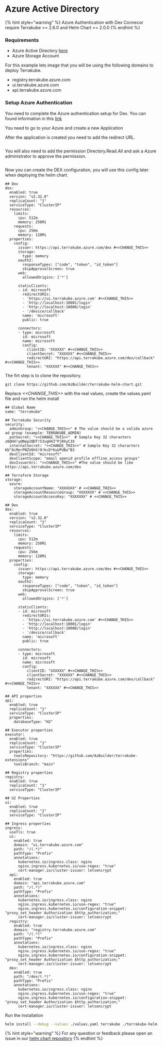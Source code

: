 # Azure Active Directory

{% hint style="warning" %}
Azure Authentication with Dex Connecor require Terrakube >= 2.6.0 and Helm Chart >= 2.0.0
{% endhint %}

### Requirements

* Azure Active Directory [here](https://developer.microsoft.com/en-us/microsoft-365/dev-program)
* Azure Storage Account

For this example lets image that you will be using the following domains to deploy Terrakube.

* registry.terrakube.azure.com
* ui.terrakube.azure.com
* api.terrakube.azure.com

### Setup Azure Authentication

You need to complete the Azure authentication setup for Dex. You can found information in this [link](https://dexidp.io/docs/connectors/microsoft/)

You need to go to your Azure and create a new Application

After the application is created you need to add the redirect URL.

<figure><img src="../../.gitbook/assets/image.png" alt=""><figcaption></figcaption></figure>

You will also need to add the permission Directory.Read.All and ask a Azure administrator to approve the permission.

<figure><img src="../../.gitbook/assets/image (1).png" alt=""><figcaption></figcaption></figure>

Now you can create the DEX configuration, you will use this config later when deploying the helm chart.

```
## Dex
dex:
  enabled: true
  version: "v2.32.0"
  replicaCount: "1"
  serviceType: "ClusterIP"
  resources:
    limits:
      cpu: 512m
      memory: 256Mi
    requests:
      cpu: 256m
      memory: 128Mi
  properties:
    config:
      issuer: https://api.terrakube.azure.com/dex #<<CHANGE_THIS>>
      storage:
        type: memory
      oauth2:
        responseTypes: ["code", "token", "id_token"] 
        skipApprovalScreen: true
      web:
        allowedOrigins: ['*']
  
      staticClients:
      - id: microsoft
        redirectURIs:
        - 'https://ui.terrakube.azure.com' #<<CHANGE_THIS>>
        - 'http://localhost:10001/login'
        - 'http://localhost:10000/login'
        - '/device/callback'
        name: 'microsoft'
        public: true

      connectors:
      - type: microsoft
        id: microsoft
        name: microsoft
        config:
          clientID: "XXXXXX" #<<CHANGE_THIS>>
          clientSecret: "XXXXXX" #<<CHANGE_THIS>>
          redirectURI: "https://api.terrakube.azure.com/dex/callback" #<<CHANGE_THIS>>
          tenant: "XXXXXX" #<<CHANGE_THIS>>
```

The firt step is to clone the repository.

```
git clone https://github.com/AzBuilder/terrakube-helm-chart.git
```

Replace _<\<CHANGE\_THIS>>_ with the real values, create the values.yaml file and run the helm install

```
## Global Name
name: "terrakube"

## Terrakube Security
security:
  adminGroup: "<<CHANGE_THIS>>" # The value should be a valida azure ad group (example: TERRAKUBE_ADMIN)
  patSecret: "<<CHANGE_THIS>>"  # Sample Key 32 characters z6QHX!y@Nep2QDT!53vgH43^PjRXyC3X 
  internalSecret: "<<CHANGE_THIS>>" # Sample Key 32 characters Kb^8cMerPNZV6hS!9!kcD*KuUPUBa^B3 
  dexClientId: "microsoft"
  dexClientScope: "email openid profile offline_access groups"
  dexIssuerUri: "<<CHANGE_THIS>>" #The value should be like https://api.terrakube.azure.com/dex
  
## Terraform Storage
storage:
  azure:
    storageAccountName: "XXXXXXX" # <<CHANGE_THIS>>
    storageAccountResourceGroup: "XXXXXXX" # <<CHANGE_THIS>>
    storageAccountAccessKey: "XXXXXXX" # <<CHANGE_THIS>>

## Dex
dex:
  enabled: true
  version: "v2.32.0"
  replicaCount: "1"
  serviceType: "ClusterIP"
  resources:
    limits:
      cpu: 512m
      memory: 256Mi
    requests:
      cpu: 256m
      memory: 128Mi
  properties:
    config:
      issuer: https://api.terrakube.azure.com/dex #<<CHANGE_THIS>>
      storage:
        type: memory
      oauth2:
        responseTypes: ["code", "token", "id_token"] 
        skipApprovalScreen: true
      web:
        allowedOrigins: ['*']
  
      staticClients:
      - id: microsoft
        redirectURIs:
        - 'https://ui.terrakube.azure.com' #<<CHANGE_THIS>>
        - 'http://localhost:10001/login'
        - 'http://localhost:10000/login'
        - '/device/callback'
        name: 'microsoft'
        public: true

      connectors:
      - type: microsoft
        id: microsoft
        name: microsoft
        config:
          clientID: "XXXXXX" #<<CHANGE_THIS>>
          clientSecret: "XXXXXX" #<<CHANGE_THIS>>
          redirectURI: "https://api.terrakube.azure.com/dex/callback" #<<CHANGE_THIS>>
          tenant: "XXXXXX" #<<CHANGE_THIS>>

## API properties
api:
  enabled: true
  replicaCount: "1"
  serviceType: "ClusterIP"
  properties:
    databaseType: "H2"

## Executor properties
executor:
  enabled: true  
  replicaCount: "1"
  serviceType: "ClusterIP"
  properties:
    toolsRepository: "https://github.com/AzBuilder/terrakube-extensions"
    toolsBranch: "main"

## Registry properties
registry:
  enabled: true
  replicaCount: "1"
  serviceType: "ClusterIP"

## UI Properties
ui:
  enabled: true
  replicaCount: "1"
  serviceType: "ClusterIP"

## Ingress properties
ingress:
  useTls: true
  ui:
    enabled: true
    domain: "ui.terrakube.azure.com"
    path: "/(.*)"
    pathType: "Prefix" 
    annotations:
      kubernetes.io/ingress.class: nginx
      nginx.ingress.kubernetes.io/use-regex: "true"
      cert-manager.io/cluster-issuer: letsencrypt
  api:
    enabled: true
    domain: "api.terrakube.azure.com"
    path: "/(.*)"
    pathType: "Prefix"
    annotations:
      kubernetes.io/ingress.class: nginx
      nginx.ingress.kubernetes.io/use-regex: "true"
      nginx.ingress.kubernetes.io/configuration-snippet: "proxy_set_header Authorization $http_authorization;"
      cert-manager.io/cluster-issuer: letsencrypt
  registry:
    enabled: true
    domain: "registry.terrakube.azure.com"
    path: "/(.*)"
    pathType: "Prefix"
    annotations:
      kubernetes.io/ingress.class: nginx
      nginx.ingress.kubernetes.io/use-regex: "true"
      nginx.ingress.kubernetes.io/configuration-snippet: "proxy_set_header Authorization $http_authorization;"
      cert-manager.io/cluster-issuer: letsencrypt
  dex:
    enabled: true
    path: "/dex/(.*)"
    pathType: "Prefix"
    annotations:
      kubernetes.io/ingress.class: nginx
      nginx.ingress.kubernetes.io/use-regex: "true"
      nginx.ingress.kubernetes.io/configuration-snippet: "proxy_set_header Authorization $http_authorization;"
      cert-manager.io/cluster-issuer: letsencrypt

```

Run the installation

```bash
helm install --debug --values ./values.yaml terrakube ./terrakube-helm-chart/ -n terrakube
```

{% hint style="warning" %}
For any question or feedback please open an issue in our [helm chart repository](https://github.com/AzBuilder/terrakube-helm-chart)
{% endhint %}
